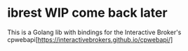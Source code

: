 # ibrest WIP come back later

This is a Golang lib with bindings for the Interactive Broker's cpwebapi[https://interactivebrokers.github.io/cpwebapi/]
